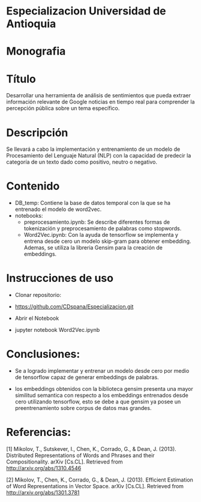 # Especializacion Universidad de Antioquia
# Monografia

# Título

Desarrollar una herramienta de análisis de sentimientos que pueda extraer información relevante de Google noticias en tiempo real para comprender la percepción pública sobre un tema específico.

# Descripción

Se llevará a cabo la implementación y entrenamiento de un modelo de Procesamiento del Lenguaje Natural (NLP) con la capacidad de predecir la categoría de un texto dado como positivo, neutro o negativo.

# Contenido

- DB_temp: Contiene la base de datos temporal con la que se ha entrenado el modelo de word2vec.
- notebooks:
  - preprocesamiento.ipynb: Se describe diferentes formas de tokenización y preprocesamiento de palabras como stopwords.
  - Word2Vec.ipynb: Con la ayuda de tensorflow se implementa y entrena desde cero un modelo skip-gram para obtener embedding. Ademas, se utiliza la libreria Gensim para la creación de embeddings.

#  Instrucciones de uso

- Clonar repositorio:
- https://github.com/CDspana/Especializacion.git

- Abrir el Notebook
- jupyter notebook Word2Vec.ipynb

# Conclusiones:

- Se a logrado implementar y entrenar un modelo desde cero por medio de tensorflow capaz de generar embeddings de palabras.

- los embeddings obtenidos con  la biblioteca gensim presenta una mayor similitud semantica con respecto a los embeddings entrenados desde cero utilizando tensorflow, esto se debe a que gensim ya posee un preentrenamiento sobre corpus de datos mas grandes.

# Referencias:

[1] Mikolov, T., Sutskever, I., Chen, K., Corrado, G., & Dean, J. (2013). Distributed Representations of Words and Phrases and their Compositionality. arXiv [Cs.CL]. Retrieved from http://arxiv.org/abs/1310.4546

[2] Mikolov, T., Chen, K., Corrado, G., & Dean, J. (2013). Efficient Estimation of Word Representations in Vector Space. arXiv [Cs.CL]. Retrieved from http://arxiv.org/abs/1301.3781

